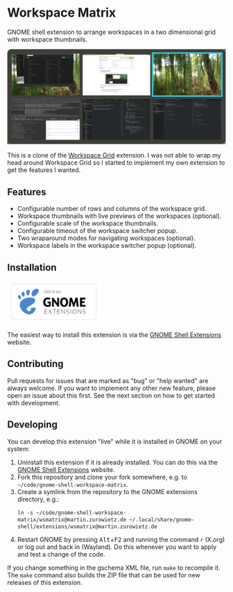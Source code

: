 # Workspace Matrix

GNOME shell extension to arrange workspaces in a two dimensional grid with workspace thumbnails.

<p align="center">
   <img src="preview.png" alt="Preview">
</p>

This is a clone of the [Workspace Grid](https://github.com/zakkak/workspace-grid) extension. I was not able to wrap my head around Workspace Grid so I started to implement my own extension to get the features I wanted.

## Features

- Configurable number of rows and columns of the workspace grid.
- Workspace thumbnails with live previews of the workspaces (optional).
- Configurable scale of the workspace thumbnails.
- Configurable timeout of the workspace switcher popup.
- Two wraparound modes for navigating workspaces (optional).
- Workspace labels in the workspace switcher popup (optional).

## Installation

[<img src="https://raw.githubusercontent.com/andyholmes/gnome-shell-extensions-badge/master/get-it-on-ego.svg?sanitize=true" height="100">](https://extensions.gnome.org/extension/1485/workspace-matrix/)

The easiest way to install this extension is via the [GNOME Shell Extensions](https://extensions.gnome.org/extension/1485/workspace-matrix/) website.

## Contributing

Pull requests for issues that are marked as "bug" or "help wanted" are always welcome. If you want to implement any other new feature, please open an issue about this first. See the next section on how to get started with development.

## Developing

You can develop this extension "live" while it is installed in GNOME on your system:

1. Uninstall this extension if it is already installed. You can do this via the [GNOME Shell Extensions](https://extensions.gnome.org/extension/1485/workspace-matrix/) website.
2. Fork this repository and clone your fork somewhere, e.g. to `~/code/gnome-shell-workspace-matrix`.
3. Create a symlink from the repository to the GNOME extensions directory, e.g.:
   ```
   ln -s ~/code/gnome-shell-workspace-matrix/wsmatrix@martin.zurowietz.de ~/.local/share/gnome-shell/extensions/wsmatrix@martin.zurowietz.de
   ```
4. Restart GNOME by pressing <kbd>Alt</kbd>+<kbd>F2</kbd> and running the command `r` (X.org) or log out and back in (Wayland). Do this whenever you want to apply and test a change of the code.

If you change something in the gschema XML file, run `make` to recompile it. The `make` command also builds the ZIP file that can be used for new releases of this extension.
